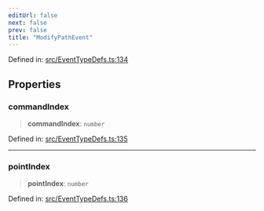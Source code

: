```yaml
---
editUrl: false
next: false
prev: false
title: "ModifyPathEvent"
---
```


Defined in: [src/EventTypeDefs.ts:134](https://github.com/fabricjs/fabric.js/blob/9a792f4b7b8031f02ec7ea4ce8c99f810e45cfec/src/EventTypeDefs.ts#L134)

## Properties

### commandIndex

> **commandIndex**: `number`

Defined in: [src/EventTypeDefs.ts:135](https://github.com/fabricjs/fabric.js/blob/9a792f4b7b8031f02ec7ea4ce8c99f810e45cfec/src/EventTypeDefs.ts#L135)

***

### pointIndex

> **pointIndex**: `number`

Defined in: [src/EventTypeDefs.ts:136](https://github.com/fabricjs/fabric.js/blob/9a792f4b7b8031f02ec7ea4ce8c99f810e45cfec/src/EventTypeDefs.ts#L136)

